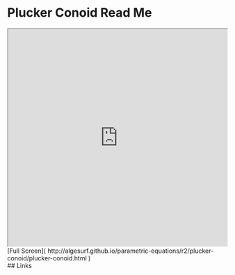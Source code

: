 Plucker Conoid Read Me
===

<iframe src='http://algesurf.github.io/parametric-equations/r2/plucker-conoid/plucker-conoid.html' width=100% height=500px >
There is an `iframe` here. It is not visible when viewed on github.com/algesurf. To view, please see 'Project Links' below.
</iframe>
[Full Screen]( http://algesurf.github.io/parametric-equations/r2/plucker-conoid/plucker-conoid.html )
<br>
## Links 
<http://www.3d-meier.de/tut3/Seite15.html>  
